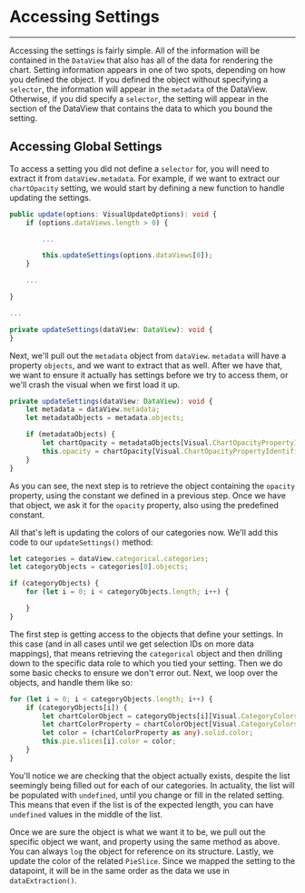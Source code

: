



# Accessing Settings
---
Accessing the settings is fairly simple. All of the information will be contained in the `DataView` that also has all of the data for rendering the chart. Setting information appears in one of two spots, depending on how you defined the object. If you defined the object without specifying a `selector`, the information will appear in the `metadata` of the DataView. Otherwise, if you did specify a `selector`, the setting will appear in the section of the DataView that contains the data to which you bound the setting.

## Accessing Global Settings
To access a setting you did not define a `selector` for, you will need to extract it from `dataView.metadata`. For example, if we want to extract our `chartOpacity` setting, we would start by defining a new function to handle updating the settings.

```typescript
public update(options: VisualUpdateOptions): void {
    if (options.dataViews.length > 0) {

        ...

        this.updateSettings(options.dataViews[0]);
    }

    ...

}

...

private updateSettings(dataView: DataView): void {
}
```

Next, we'll pull out the `metadata` object from `dataView`. `metadata` will have a property `objects`, and we want to extract that as well. After we have that, we want to ensure it actually has settings before we try to access them, or we'll crash the visual when we first load it up.

```typescript
private updateSettings(dataView: DataView): void {
    let metadata = dataView.metadata;
    let metadataObjects = metadata.objects;

    if (metadataObjects) {
        let chartOpacity = metadataObjects[Visual.ChartOpacityPropertyIdentifiers.objectName];
        this.opacity = chartOpacity[Visual.ChartOpacityPropertyIdentifiers.propertyName] as number;
    }
}
```

As you can see, the next step is to retrieve the object containing the `opacity` property, using the constant we defined in a previous step. Once we have that object, we ask it for the `opacity` property, also using the predefined constant.

All that's left is updating the colors of our categories now. We'll add this code to our `updateSettings()` method:

```typescript
let categories = dataView.categorical.categories;
let categoryObjects = categories[0].objects;

if (categoryObjects) {
    for (let i = 0; i < categoryObjects.length; i++) {

    }
}
```

The first step is getting access to the objects that define your settings. In this case (and in all cases until we get selection IDs on more data mappings), that means retrieving the `categorical` object and then drilling down to the specific data role to which you tied your setting. Then we do some basic checks to ensure we don't error out. Next, we loop over the objects, and handle them like so:

```typescript
for (let i = 0; i < categoryObjects.length; i++) {
    if (categoryObjects[i]) {
        let chartColorObject = categoryObjects[i][Visual.CategoryColorsPropertyIdentifiers.objectName];
        let chartColorProperty = chartColorObject[Visual.CategoryColorsPropertyIdentifiers.propertyName];
        let color = (chartColorProperty as any).solid.color;
        this.pie.slices[i].color = color;
    }
}
```

You'll notice we are checking that the object actually exists, despite the list seemingly being filled out for each of our categories. In actuality, the list will be populated with `undefined`, until you change or fill in the related setting. This means that even if the list is of the expected length, you can have `undefined` values in the middle of the list.

Once we are sure the object is what we want it to be, we pull out the specific object we want, and property using the same method as above. You can always `log` the object for reference on its structure. Lastly, we update the color of the related `PieSlice`. Since we mapped the setting to the datapoint, it will be in the same order as the data we use in `dataExtraction()`.




